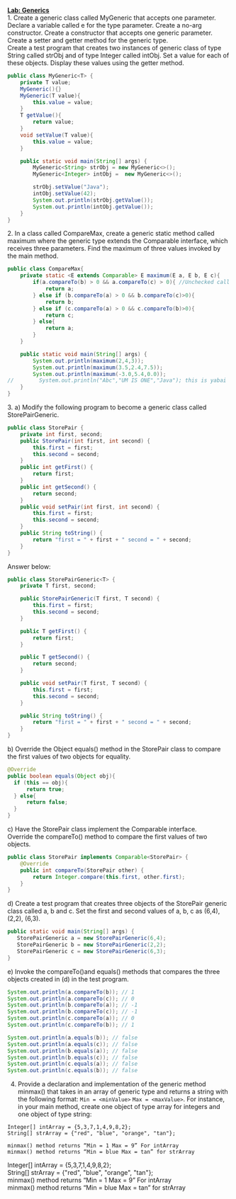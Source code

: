 **<ins>Lab: Generics</ins>**  
1\. Create a generic class called MyGeneric that accepts one parameter.
   Declare a variable called e for the type parameter. Create a no-arg
   constructor. Create a constructor that accepts one generic parameter.
   Create a setter and getter method for the generic type.  
   Create a test program that creates two instances of generic class of
   type String called strObj and of type Integer called intObj. Set a
   value for each of these objects. Display these values using the getter
   method.
```java
public class MyGeneric<T> {
    private T value;
    MyGeneric(){}
    MyGeneric(T value){
        this.value = value;
    }
    T getValue(){
        return value;
    }
    void setValue(T value){
        this.value = value;
    }

    public static void main(String[] args) {
        MyGeneric<String> strObj = new MyGeneric<>();
        MyGeneric<Integer> intObj =  new MyGeneric<>();

        strObj.setValue("Java");
        intObj.setValue(42);
        System.out.println(strObj.getValue());
        System.out.println(intObj.getValue());
    }
}
```  
2\. In a class called CompareMax, create a generic static method called
   maximum where the generic type extends the Comparable interface,
   which receives three parameters. Find the maximum of three values
   invoked by the main method.
```java
public class CompareMax{
    private static <E extends Comparable> E maximum(E a, E b, E c){
        if(a.compareTo(b) > 0 && a.compareTo(c) > 0){ //Unchecked call to 'compareTo(T)' as a member of raw type 'java.lang.Comparable'
            return a;
        } else if (b.compareTo(a) > 0 && b.compareTo(c)>0){
            return b;
        } else if (c.compareTo(a) > 0 && c.compareTo(b)>0){
            return c;
        } else{
            return a;
        }
    }

    public static void main(String[] args) {
        System.out.println(maximum(2,4,3));
        System.out.println(maximum(3.5,2.4,7.5));
        System.out.println(maximum(-3.0,5.4,0.0));
//        System.out.println("Abc","UM IS ONE","Java"); this is yabai
    }
}
```  
3\. a) Modify the following program to become a generic class called StorePairGeneric.
```java
public class StorePair {
    private int first, second;
    public StorePair(int first, int second) {
        this.first = first;
        this.second = second;
    }
    public int getFirst() {
        return first;
    }
    public int getSecond() {
        return second;
    }
    public void setPair(int first, int second) {
        this.first = first;
        this.second = second;
    }
    public String toString() {
        return "first = " + first + " second = " + second;
    }
}
```  
Answer below:
```java
public class StorePairGeneric<T> {
    private T first, second;

    public StorePairGeneric(T first, T second) {
        this.first = first;
        this.second = second;
    }

    public T getFirst() {
        return first;
    }

    public T getSecond() {
        return second;
    }

    public void setPair(T first, T second) {
        this.first = first;
        this.second = second;
    }

    public String toString() {
        return "first = " + first + " second = " + second;
    }
}
```
b) Override the Object equals() method in the StorePair class to
compare the first values of two objects for equality.
```java
@Override
public boolean equals(Object obj){
  if (this == obj){
      return true;
  } else{
      return false;
  }
}
```

c) Have the StorePair class implement the Comparable interface.<br>
Override the compareTo() method to compare the first values of two
objects.
```java
public class StorePair implements Comparable<StorePair> {
    @Override
    public int compareTo(StorePair other) {
        return Integer.compare(this.first, other.first);
    }
}
```

d) Create a test program that creates three objects of the StorePair
generic class called a, b and c. Set the first and second values of a,
b, c as (6,4), (2,2), (6,3).
```java
public static void main(String[] args) {
   StorePairGeneric a = new StorePairGeneric(6,4);
   StorePairGeneric b = new StorePairGeneric(2,2);
   StorePairGeneric c = new StorePairGeneric(6,3);
}
```
e) Invoke the compareTo()and equals() methods that compares the
three objects created in (d) in the test program.
```java
System.out.println(a.compareTo(b)); // 1
System.out.println(a.compareTo(c)); // 0
System.out.println(b.compareTo(a)); // -1
System.out.println(b.compareTo(c)); // -1
System.out.println(c.compareTo(a)); // 0
System.out.println(c.compareTo(b)); // 1

System.out.println(a.equals(b)); // false
System.out.println(a.equals(c)); // false
System.out.println(b.equals(a)); // false
System.out.println(b.equals(c)); // false
System.out.println(c.equals(a)); // false
System.out.println(c.equals(b)); // false
```
4. Provide a declaration and implementation of the generic method
   minmax() that takes in an array of generic type and returns a string
   with the following format: `Min = <minValue>` `Max = <maxValue>`. For
   instance, in your main method, create one object of type array for
   integers and one object of type string:
```declarative
Integer[] intArray = {5,3,7,1,4,9,8,2};
String[] strArray = {"red", "blue", "orange", "tan"};

minmax() method returns “Min = 1 Max = 9” For intArray
minmax() method returns “Min = blue Max = tan” for strArray
```
Integer[] intArray = {5,3,7,1,4,9,8,2};  
String[] strArray = {"red", "blue", "orange", "tan"};  
minmax() method returns “Min = 1 Max = 9” For intArray  
minmax() method returns “Min = blue Max = tan” for strArray  

```java

```